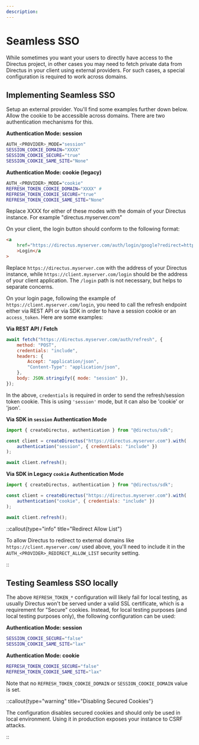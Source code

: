 ```yaml
---
description:
---
```


# Seamless SSO

While sometimes you want your users to directly have access to the Directus project, in other cases you may need to
fetch private data from Directus in your client using external providers. For such cases, a special configuration is
required to work across domains.

## Implementing Seamless SSO

Setup an external provider. You'll find some examples further down below. Allow the cookie to be accessible across domains. There are two authentication mechanisms for this.

**Authentication Mode: session**

```sh
AUTH_<PROVIDER>_MODE="session"
SESSION_COOKIE_DOMAIN="XXXX"
SESSION_COOKIE_SECURE="true"
SESSION_COOKIE_SAME_SITE="None"
```

**Authentication Mode: cookie (legacy)**

```sh
AUTH_<PROVIDER>_MODE="cookie"
REFRESH_TOKEN_COOKIE_DOMAIN="XXXX" #
REFRESH_TOKEN_COOKIE_SECURE="true"
REFRESH_TOKEN_COOKIE_SAME_SITE="None"
```

Replace XXXX for either of these modes with the domain of your Directus instance. For example "directus.myserver.com"

On your client, the login button should conform to the following format:

```html
<a
	href="https://directus.myserver.com/auth/login/google?redirect=https://client.myserver.com/login"
	>Login</a
>
```

Replace `https://directus.myserver.com` with the address of your Directus instance, while `https://client.myserver.com/login` should be the address of your client application. The `/login` path is not necessary, but helps to separate concerns.

On your login page, following the example of `https://client.myserver.com/login`, you need to call the refresh
endpoint either via REST API or via SDK in order to have a session cookie or an `access_token`. Here are some
examples:

**Via REST API / Fetch**

```js
await fetch("https://directus.myserver.com/auth/refresh", {
	method: "POST",
	credentials: "include",
	headers: {
		Accept: "application/json",
		"Content-Type": "application/json",
	},
	body: JSON.stringify({ mode: "session" }),
});
```

In the above, `credentials` is required in order to send the refresh/session token cookie. This is using `'session'` mode, but it can also be 'cookie' or 'json'.

**Via SDK in `session` Authentication Mode**

```js
import { createDirectus, authentication } from "@directus/sdk";

const client = createDirectus("https://directus.myserver.com").with(
	authentication("session", { credentials: "include" })
);

await client.refresh();
```

**Via SDK in Legacy `cookie` Authentication Mode**

```js
import { createDirectus, authentication } from "@directus/sdk";

const client = createDirectus("https://directus.myserver.com").with(
	authentication("cookie", { credentials: "include" })
);

await client.refresh();
```

::callout{type="info" title="Redirect Allow List"}

To allow Directus to redirect to external domains like `https://client.myserver.com/` used above, you'll need to include
it in the `AUTH_<PROVIDER>_REDIRECT_ALLOW_LIST` security setting.

::

## Testing Seamless SSO locally

The above `REFRESH_TOKEN_*` configuration will likely fail for local testing, as usually Directus won't be served under
a valid SSL certificate, which is a requirement for "Secure" cookies. Instead, for local testing purposes (and local
testing purposes only), the following configuration can be used:

**Authentication Mode: session**

```sh
SESSION_COOKIE_SECURE="false"
SESSION_COOKIE_SAME_SITE="lax"
```

**Authentication Mode: cookie**

```sh
REFRESH_TOKEN_COOKIE_SECURE="false"
REFRESH_TOKEN_COOKIE_SAME_SITE="lax"
```

Note that no `REFRESH_TOKEN_COOKIE_DOMAIN` or `SESSION_COOKIE_DOMAIN` value is set.

::callout{type="warning" title="Disabling Secured Cookies"}

The configuration disables secured cookies and should only be used in local environment. Using it in production exposes
your instance to CSRF attacks.

::

